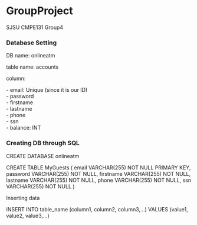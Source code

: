 # GroupProject
SJSU CMPE131 Group4

<h3> Database Setting </h3>
<p>DB name: onlineatm</p>
<p>table name: accounts</p>
<p>column:</p>
- email: Unique (since it is our ID) <br>
- password <br>
- firstname <br>
- lastname <br>
- phone <br>
- ssn <br>
- balance: INT <br>

<h3>Creating DB through SQL</h3>
<p>CREATE DATABASE onlineatm</p>
<p>CREATE TABLE MyGuests (
email VARCHAR(255) NOT NULL  PRIMARY KEY,
password VARCHAR(255) NOT NULL,
firstname VARCHAR(255) NOT NULL,
lastname VARCHAR(255) NOT NULL,
phone VARCHAR(255) NOT NULL,
ssn VARCHAR(255) NOT NULL
)</p>

<p>Inserting data</p>
<p>INSERT INTO table_name (column1, column2, column3,...) VALUES (value1, value2, value3,...)</p>
